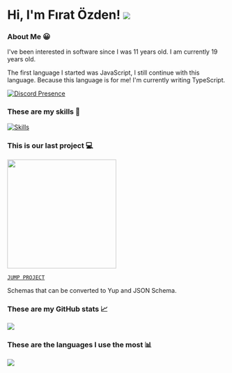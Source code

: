 # Hi, I'm Fırat Özden! <img src="https://komarev.com/ghpvc?username=fir4tozden&label=Profile%20Views"/>

### About Me 😀

I've been interested in software since I was 11 years old. I am currently 19 years old.

The first language I started was JavaScript, I still continue with this language. Because this language is for me! I'm currently writing TypeScript.

[![Discord Presence](https://lanyard.cnrad.dev/api/586957794645901342)](https://discord.com/users/586957794645901342)

### These are my skills 🎯

[![Skills](https://skillicons.dev/icons?i=ts,js,bun,nodejs,npm,elysia,express,prisma,mongodb,redis,rabbitmq,docker,firebase,cloudflare,nextjs,react,tailwind,github,githubactions,git&perline=10&theme=dark)](https://skillicons.dev)

### This is our last project 💻

<img src="https://i.ibb.co/B5bQXHSM/unknown.png" width="250px"/>

[`JUMP PROJECT`](https://npmjs.com/package/yuppi)

Schemas that can be converted to Yup and JSON Schema.

### These are my GitHub stats 📈

<img src="https://github-readme-stats.vercel.app/api?username=fir4tozden&show_icons=false&theme=transparent"/>

### These are the languages I use the most 📊

<img src="https://github-readme-stats.vercel.app/api/top-langs?username=fir4tozden&show_icons=false&theme=transparent"/>
